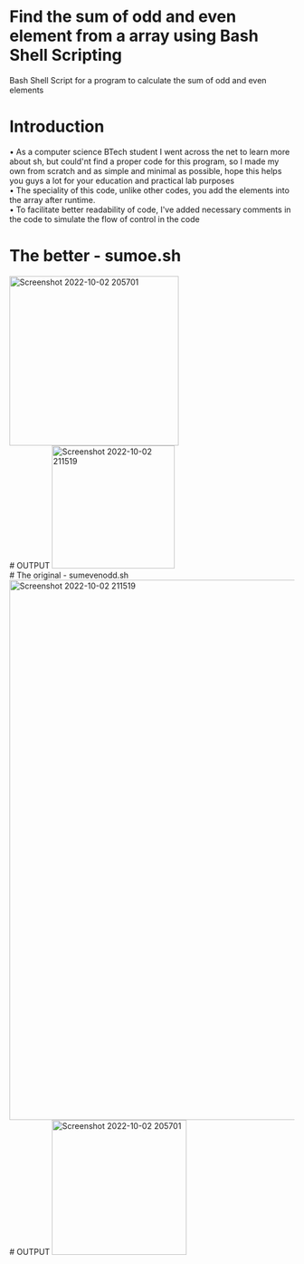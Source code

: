 # Find the sum of odd and even element from a array using Bash Shell Scripting
Bash Shell Script for a program to calculate the sum of odd and even elements
<br>
# Introduction
• As a computer science BTech student I went across the net to learn more about sh, but could'nt find a proper code for this program, so I made my own from scratch and as simple and minimal as possible, hope this helps you guys a lot for your education and practical lab purposes<br>
• The speciality of this code, unlike other codes, you add the elements into the array after runtime. <br>
• To facilitate better readability of code, I've added necessary comments in the code to simulate the flow of control in the code
</br>
# The better - sumoe.sh
<img width="299" alt="Screenshot 2022-10-02 205701" src="https://user-images.githubusercontent.com/70995581/193506026-2c15c5c2-e34f-42f4-a011-b61de8e42246.png">
<br>
# OUTPUT
<img width="217" alt="Screenshot 2022-10-02 211519" src="https://user-images.githubusercontent.com/70995581/193506042-e18c68b8-841f-42e5-897c-2a990bd33e06.png">
</br>
# The original - sumevenodd.sh
<img width="953" alt="Screenshot 2022-10-02 211519" src="https://user-images.githubusercontent.com/70995581/193462998-a596155a-435c-4d6c-be25-892aa6afdfd9.png">
<br>
# OUTPUT
<img width="238" alt="Screenshot 2022-10-02 205701" src="https://user-images.githubusercontent.com/70995581/193463002-f008ed06-ca65-41f1-9b39-8c83c34bf140.png">
</br>
